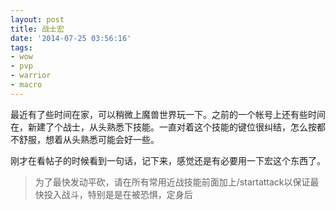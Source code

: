 ```yaml
---
layout: post
title: 战士宏
date: '2014-07-25 03:56:16'
tags:
- wow
- pvp
- warrior
- macro
---
```


最近有了些时间在家，可以稍微上魔兽世界玩一下。之前的一个帐号上还有些时间在，新建了个战士，从头熟悉下技能。一直对着这个技能的键位很纠结，怎么按都不舒服，想着从头熟悉可能会好一些。

刚才在看帖子的时候看到一句话，记下来，感觉还是有必要用一下宏这个东西了。

<blockquote>为了最快发动平砍，请在所有常用近战技能前面加上/startattack以保证最快投入战斗，特别是是在被恐惧，定身后<blockquote/>